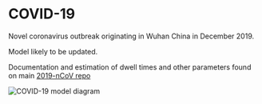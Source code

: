 # COVID-19
Novel coronavirus outbreak originating in Wuhan China in December 2019.  

Model likely to be updated.  

Documentation and estimation of dwell times and other parameters found on main [2019-nCoV repo](https://github.com/NSSAC/2019-nCoV_main/blob/master/notebooks/COVID-19_EpiHiper_DzModelBuilder.ipynb)


![COVID-19 model diagram](COVID-19.png)  
